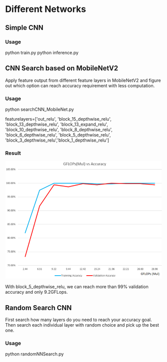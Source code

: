 # Different Networks

## Simple CNN 

### Usage  

python train.py
python inference.py

## CNN Search based on MobileNetV2 

Apply feature output from different feature layers in MobileNetV2 and figure out which option can reach accuracy requirement with less computation.  

### Usage

python searchCNN_MobileNet.py

featurelayers=['out_relu', 'block_15_depthwise_relu', 'block_13_depthwise_relu', 'block_13_expand_relu', 'block_10_depthwise_relu', 'block_8_depthwise_relu', 'block_6_depthwise_relu', 'block_5_depthwise_relu', 'block_3_depthwise_relu','block_1_depthwise_relu']

### Result
![](performance.PNG)

With block_5_depthwise_relu, we can reach more than 99% validation accuracy and only 9.2GFLops. 


##  Random Search CNN

First search how many layers do you need to reach your accuracy goal. Then search each individual layer with random choice and pick up the best one. 

### Usage

python randomNNSearch.py
